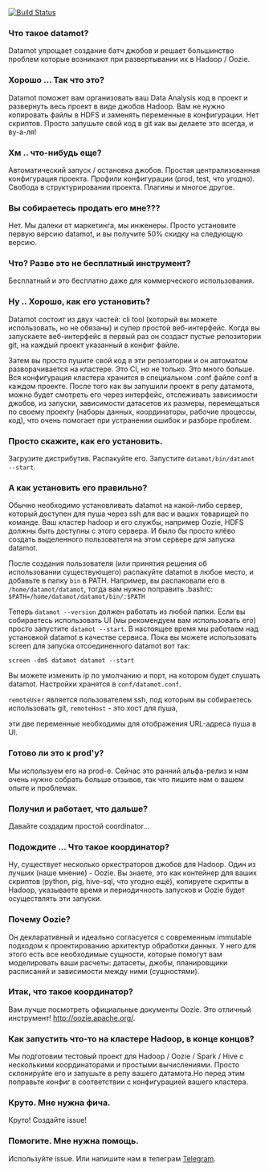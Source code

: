 [![Build Status](https://travis-ci.org/datamoth/datamoth.svg?branch=master)](https://travis-ci.org/datamoth/datamoth)

### Что такое datamot?

Datamot упрощает создание батч джобов и решает большинство проблем
которые возникают при развертывании их в Hadoop / Oozie.

### Хорошо ... Так что это?

Datamot поможет вам организовать ваш Data Analysis код в проект и развернуть
весь проект в виде джобов Hadoop. Вам не нужно копировать файлы в HDFS и
заменять переменные в конфигурации. Нет скриптов. Просто запушьте свой код в git
как вы делаете это всегда, и ву-а-ля!

### Хм .. что-нибудь еще?

Автоматический запуск / остановка джобов. Простая централизованная конфигурация
проекта. Профили конфигурации (prod, test, что угодно). Свобода в
структурировании проекта. Плагины и многое другое.

### Вы собираетесь продать его мне???

Нет. Мы далеки от маркетинга, мы инженеры. Просто установите первую
версию datamot, и вы получите 50% скидку на следующую версию.

### Что? Разве это не бесплатный инструмент?

Бесплатный и это бесплатно даже для коммерческого использования.

### Ну .. Хорошо, как его установить?

Datamot состоит из двух частей: cli tool (который вы можете использовать, но не
обязаны) и супер простой веб-интерфейс. Когда вы запускаете веб-интерфейс в
первый раз он создаст пустые репозитории git, на каждый проект указанный в
конфиг файле.

Затем вы просто пушите свой код в эти репозитории и он автоматом разворачивается
на кластере. Это CI, но не только. Это много больше. Вся конфигурация кластера
хранится в специальном .conf файле conf в каждом проекте. После того как вы
запушили проект в репу датамота, можно будет смотреть его через интерфейс,
отслеживать зависимости джобов, из запуски, зависимости датасетов их размеры,
перемещаться по своему проекту (наборы данных, координаторы, рабочие процессы,
код), что очень помогает при устранении ошибок и разборе проблем.

### Просто скажите, как его установить.

Загрузите дистрибутив. Распакуйте его. Запустите `datamot/bin/datamot --start`.

### А как установить его правильно?

Обычно необходимо установливать datamot на какой-либо сервер, который доступен
для пуша через ssh для вас и ваших товарищей по команде. Ваш кластер hadoop и
его службы, например Oozie, HDFS должны быть доступны с этого сервера. И было бы
просто клёво создать выделенного пользователя на этом сервере для запуска
datamot.

После создания пользователя (или принятия решения об использовании
существующего) распакуйте datamot в любое место, и добавьте в папку `bin` в
PATH. Например, вы распаковали его в `/home/datamot/datamot`, тогда вам нужно
поправить .bashrc: `$PATH=/home/datamot/datamot/bin/:$PATH`

Теперь `datamot --version` должен работать из любой папки. Если вы собираетесь
использовать UI (мы рекомендуем вам использовать его) просто запустите
`datamot --start`. В настоящее время мы работаем над установкой datamot в
качестве сервиса. Пока вы можете использовать screen для запуска отсоединенного
datamot вот так:

`screen -dmS datamot datamot --start`

Вы можете изменить ip по умолчанию и порт, на котором будет слушать
datamot. Настройки хранятся в
`conf/datamot.conf`.

`remoteUser` является пользователем ssh, под которым вы собираетесь
использовать git,
`remoteHost` - это хост для пуша,

эти две переменные необходимы для отображения URL-адреса пуша в UI.

### Готово ли это к prod'у?

Мы используем его на prod-е. Сейчас это ранний альфа-релиз и нам очень нужно
собрать больше отзывов, так что пишите нам о вашем опыте и проблемах.

### Получил и работает, что дальше?

Давайте создадим простой coordinator...

### Подождите ... Что такое координатор?

Ну, существует несколько оркестраторов джобов для Hadoop. Один из лучших (наше
мнение) - Oozie. Вы знаете, это как контейнер для ваших скриптов (python, pig,
hive-sql, что угодно ещё), копируете скрипты в Hadoop, указываете время и
периодичность запусков и Oozie будет осуществлять эти запуски.

### Почему Oozie?

Он декларативный и идеально согласуется с современным immutable подходом к
проектированию архитектур обработки данных.  У него для этого есть все
необходимые сущности, которые помогут вам моделировать ваши расчеты: датасеты,
джобы, планировщики расписаний и зависимости между ними (сущностями).

### Итак, что такое координатор?

Вам лучше посмотреть официальные документы Oozie. Это отличный инструмент!
http://oozie.apache.org/.

### Как запустить что-то на кластере Hadoop, в конце концов?

Мы подготовим тестовый проект для Hadoop / Oozie / Spark / Hive с несколькими
координаторами и простыми вычислениями. Просто склонируйте его и запушьте в репу
вашего датамота.Но перед этим поправьте конфиг в соответствии с конфигурацией
вашего кластера.

### Круто. Мне нужна фича.

Круто! Создайте issue!

### Помогите. Мне нужна помощь.

Используйте issue. Или напишите нам в телеграм [Telegram](https://t.me/datamot).
